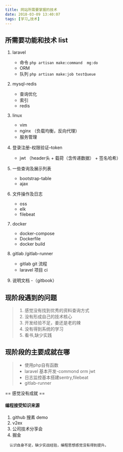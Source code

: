 ```yaml
---
title: 网站所需要掌握的技术
date: 2018-03-09 13:40:07
tags: [学习,技术]
---
```

##  所需要功能和技术 list
    
1. laravel
    -  命令  `php artisan make:command  mg:do`
    -  ORM   
    -  队列  `php artisan make:job testQueue`
    
2. mysql-redis
    - 查询优化
    - 索引
    - redis
    
3. linux
    - vim 
    - nginx （负载均衡，反向代理）
    - 服务管理    
    
4. 登录注册-权限验证–token
    -  jwt （header头 + 载荷（含传递数据） + 签名哈希）
    
5. 一些查询及展示列表
    - bootstrap-table
    - ajax 

6. 文件操作及日志  
    - oss
    - elk
    - filebeat

7. docker
    - docker-compose 
    - Dockerfile
    - docker build 

8. gitlab /gitlab-runner
    - gitlab git 流程
    - laravel 项目 ci

9. 说明文档 -（gitbook）


## 现阶段遇到的问题

  > 1. 感觉没有找到优秀的资料查询方式
  > 2. 没有形成自己的技术核心  
  > 3. 开发经验不足，姜还是老的辣 
  > 4. 没有得到系统的学习 
  > 5. 看书,缺少实践 

## 现阶段的主要成就在哪
  > - 使用php自有函数
  > - laravel 基本开发-commond orm jwt
  > - 日志监控基本搭建sentry,filebeat
  > - gitlab-runner
  
  == 感觉没有成就 ==
  
####  编程接受知识来源

1. github 搜素 demo
2. v2ex   
3. 公司技术分享会
4. 掘金



```
  认识自身不足，缺少实战经验，编程思想感觉没有得到提升。

```


